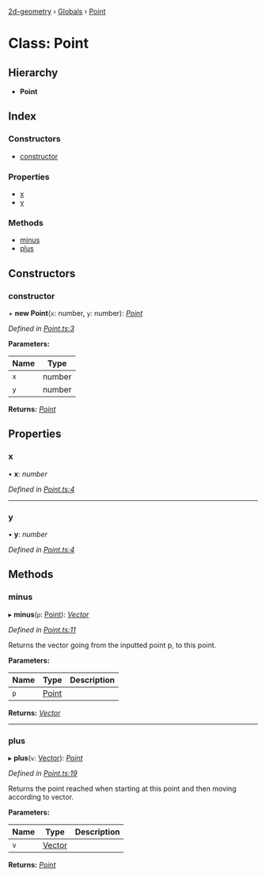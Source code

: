 [2d-geometry](../README.md) › [Globals](../globals.md) › [Point](point.md)

# Class: Point

## Hierarchy

* **Point**

## Index

### Constructors

* [constructor](point.md#constructor)

### Properties

* [x](point.md#x)
* [y](point.md#y)

### Methods

* [minus](point.md#minus)
* [plus](point.md#plus)

## Constructors

###  constructor

\+ **new Point**(`x`: number, `y`: number): *[Point](point.md)*

*Defined in [Point.ts:3](https://github.com/ruffythepirate/ts-geometry-2d/blob/ea6ac3b/src/Point.ts#L3)*

**Parameters:**

Name | Type |
------ | ------ |
`x` | number |
`y` | number |

**Returns:** *[Point](point.md)*

## Properties

###  x

• **x**: *number*

*Defined in [Point.ts:4](https://github.com/ruffythepirate/ts-geometry-2d/blob/ea6ac3b/src/Point.ts#L4)*

___

###  y

• **y**: *number*

*Defined in [Point.ts:4](https://github.com/ruffythepirate/ts-geometry-2d/blob/ea6ac3b/src/Point.ts#L4)*

## Methods

###  minus

▸ **minus**(`p`: [Point](point.md)): *[Vector](vector.md)*

*Defined in [Point.ts:11](https://github.com/ruffythepirate/ts-geometry-2d/blob/ea6ac3b/src/Point.ts#L11)*

Returns the vector going from the inputted point p, to this point.

**Parameters:**

Name | Type | Description |
------ | ------ | ------ |
`p` | [Point](point.md) |   |

**Returns:** *[Vector](vector.md)*

___

###  plus

▸ **plus**(`v`: [Vector](vector.md)): *[Point](point.md)*

*Defined in [Point.ts:19](https://github.com/ruffythepirate/ts-geometry-2d/blob/ea6ac3b/src/Point.ts#L19)*

Returns the point reached when starting at this point and then moving according to vector.

**Parameters:**

Name | Type | Description |
------ | ------ | ------ |
`v` | [Vector](vector.md) |   |

**Returns:** *[Point](point.md)*
